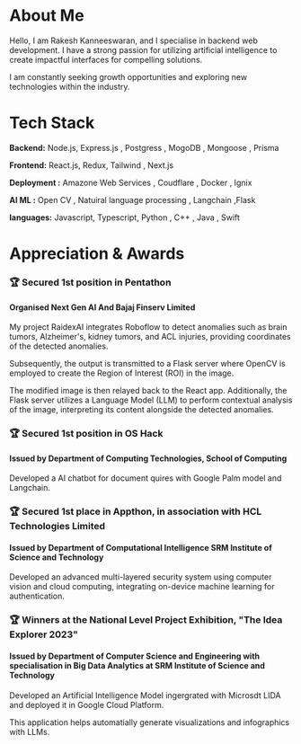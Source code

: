 
# About Me

Hello, I am Rakesh Kanneeswaran, and I specialise in backend web development. I have a strong passion for utilizing artificial intelligence to create impactful interfaces for compelling solutions. 

I am constantly seeking growth opportunities and exploring new technologies within the industry.





# Tech Stack

**Backend:** Node.js, Express.js , Postgress , MogoDB , Mongoose , Prisma

**Frontend:** React.js, Redux, Tailwind , Next.js

**Deployment :** Amazone Web Services , Coudflare , Docker , Ignix

**AI ML :** Open CV , Natuiral language processing , Langchain ,Flask

**languages:** Javascript, Typescript, Python , C++ , Java , Swift 








# Appreciation & Awards



### 🏆 Secured 1st position in Pentathon

####  Organised Next Gen AI And Bajaj Finserv Limited 
My project RaidexAI integrates Roboflow to detect anomalies such as brain tumors, Alzheimer's, kidney tumors, and ACL injuries, providing coordinates of the detected anomalies.

Subsequently, the output is transmitted to a Flask server where OpenCV is employed to create the Region of Interest (ROI) in the image.

The modified image is then relayed back to the React app. Additionally, the Flask server utilizes a Language Model (LLM) to perform contextual analysis of the image, interpreting its content alongside the detected anomalies.

  ### 🏆 Secured 1st position in OS Hack

####  Issued by Department of Computing Technologies, School of Computing

Developed a AI chatbot for document quires with Google Palm model and Langchain.


 ### 🏆 Secured 1st place in Appthon, in association with HCL Technologies Limited


 #### Issued by Department of Computational Intelligence SRM Institute of Science and Technology

Developed an advanced multi-layered security system using computer vision and cloud computing, integrating on-device machine learning for authentication.

### 🏆 Winners at the National Level Project Exhibition, "The Idea Explorer 2023"

####  Issued by Department of Computer Science and Engineering with specialisation in Big Data Analytics at SRM Institute of Science and Technology

Developed an Artificial Intelligence Model ingergrated with Microsdt LIDA and deployed it in Google Cloud Platform. 

This application helps automatially generate visualizations and infographics with LLMs.



